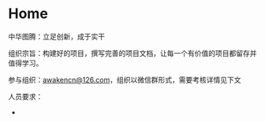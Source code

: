 # Home

中华图腾：立足创新，成于实干

组织宗旨：构建好的项目，撰写完善的项目文档，让每一个有价值的项目都留存并值得学习。

参与组织：awakencn@126.com，组织以微信群形式，需要考核详情见下文

人员要求：

- 